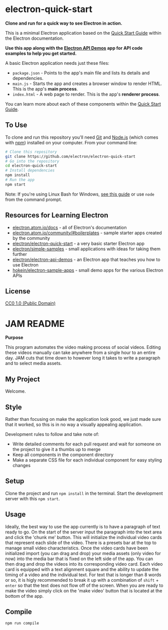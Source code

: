 # electron-quick-start

**Clone and run for a quick way to see Electron in action.**

This is a minimal Electron application based on the [Quick Start Guide](http://electron.atom.io/docs/tutorial/quick-start) within the Electron documentation.

**Use this app along with the [Electron API Demos](http://electron.atom.io/#get-started) app for API code examples to help you get started.**

A basic Electron application needs just these files:

- `package.json` - Points to the app's main file and lists its details and dependencies.
- `main.js` - Starts the app and creates a browser window to render HTML. This is the app's **main process**.
- `index.html` - A web page to render. This is the app's **renderer process**.

You can learn more about each of these components within the [Quick Start Guide](http://electron.atom.io/docs/tutorial/quick-start).

## To Use

To clone and run this repository you'll need [Git](https://git-scm.com) and [Node.js](https://nodejs.org/en/download/) (which comes with [npm](http://npmjs.com)) installed on your computer. From your command line:

```bash
# Clone this repository
git clone https://github.com/electron/electron-quick-start
# Go into the repository
cd electron-quick-start
# Install dependencies
npm install
# Run the app
npm start
```

Note: If you're using Linux Bash for Windows, [see this guide](https://www.howtogeek.com/261575/how-to-run-graphical-linux-desktop-applications-from-windows-10s-bash-shell/) or use `node` from the command prompt.

## Resources for Learning Electron

- [electron.atom.io/docs](http://electron.atom.io/docs) - all of Electron's documentation
- [electron.atom.io/community/#boilerplates](http://electron.atom.io/community/#boilerplates) - sample starter apps created by the community
- [electron/electron-quick-start](https://github.com/electron/electron-quick-start) - a very basic starter Electron app
- [electron/simple-samples](https://github.com/electron/simple-samples) - small applications with ideas for taking them further
- [electron/electron-api-demos](https://github.com/electron/electron-api-demos) - an Electron app that teaches you how to use Electron
- [hokein/electron-sample-apps](https://github.com/hokein/electron-sample-apps) - small demo apps for the various Electron APIs

## License

[CC0 1.0 (Public Domain)](LICENSE.md)



# JAM README

**Purpose**

This program automates the video making process of social videos. Editing these
videos manually can take anywhere from a single hour to an entire day. JAM
cuts that time down to however long it takes to write a paragraph and to select
media assets.

My Project
---



Welcome.

Style
---
Rather than focusing on make the application look good, we just made sure that
it worked, so this is in no way a visually appealing application.

Development rules to follow and take note of:
- Write detailed comments for each pull request and wait for someone on the project to give it a thumbs up to merge
- Keep all components in the component directory
- Make a separate CSS file for each individual component for easy styling changes


Setup
---
Clone the project and run `npm install` in the terminal. Start the development server with this `npm start`.


Usage
---
Ideally, the best way to use the app currently is to have a paragraph of text ready to go. On the start of the server input the paragraph into the text area and click the 'chunk me' button. This will initialize the individual video cards that represent each slide of the video. There is a presets bar at the top to manage small video characteristics. Once the video cards have been initialized import (you can drag and drop) your media assets (only video for now) into the media bar that is fixed on the left side of the app. You can then drag and drop the videos into its corresponding video card. Each video card is equipped with a text alignment square and the ability to update the timing of a video and the individual text. For text that is longer than 8 words or so, it is higly recommended to break it up with a combination of `shift` + `enter` so that the text does not flow off of the screen. When you are ready to make the video simply click on the 'make video' button that is located at the bottom of the app. 


Compile
---

```
npm run compile
